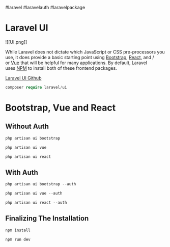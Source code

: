 #laravel #laravelauth #laravelpackage
# Laravel UI
![[UI.png]]

While Laravel does not dictate which JavaScript or CSS pre-processors you use, it does provide a basic starting point using [Bootstrap](https://getbootstrap.com/), [React](https://reactjs.org/), and / or [Vue](https://vuejs.org/) that will be helpful for many applications. By default, Laravel uses [NPM](https://www.npmjs.org/) to install both of these frontend packages.

[Laravel UI Github](https://github.com/laravel/ui)

```php
composer require laravel/ui
```

# Bootstrap, Vue and React

## Without Auth

```php
php artisan ui bootstrap

php artisan ui vue

php artisan ui react
```

## With Auth

```php
php artisan ui bootstrap --auth

php artisan ui vue --auth

php artisan ui react --auth
```

## Finalizing The Installation

```php
npm install

npm run dev
```